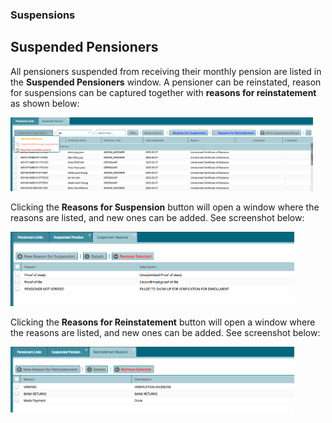 ### Suspensions

## Suspended Pensioners

All pensioners suspended from receiving their monthly pension are listed in the **Suspended Pensioners** window. A pensioner can be reinstated, reason for suspensions can be captured together with **reasons for reinstatement** as shown below:

<img  alt="Suspended Pensioners register" width="96%" height="auto"  class="center"  src="../.vuepress/public/pensionermedia/image55.png">


Clicking the **Reasons for Suspension** button will open a window where the reasons are listed, and new ones can be added. See screenshot below:

<img  alt="Reasons for Suspension window" width="90%" height="auto"  class="center"  src="../.vuepress/public/pensionermedia/image56.png">


Clicking the **Reasons for Reinstatement** button will open a window where the reasons are listed, and new ones can be added. See screenshot below:

<img  alt="Reasons for Reinstatement window" width="90%" height="auto"  class="center"  src="../.vuepress/public/pensionermedia/image57.png">

